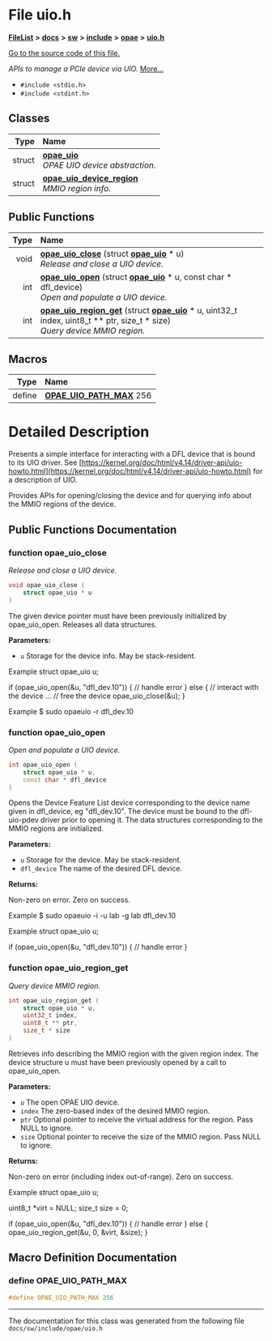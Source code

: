 
# File uio.h



[**FileList**](files.md) **>** [**docs**](dir_49e56c817e5e54854c35e136979f97ca.md) **>** [**sw**](dir_55721a669a8e0900d975c02921addb49.md) **>** [**include**](dir_97b4588afba69bf89bbe554642ac6431.md) **>** [**opae**](dir_ade97cd9199f278c0723672dd8647ba4.md) **>** [**uio.h**](uio_8h.md)

[Go to the source code of this file.](uio_8h_source.md)

_APIs to manage a PCIe device via UIO._ [More...](#detailed-description)

* `#include <stdio.h>`
* `#include <stdint.h>`










## Classes

| Type | Name |
| ---: | :--- |
| struct | [**opae\_uio**](structopae__uio.md) <br>_OPAE UIO device abstraction._  |
| struct | [**opae\_uio\_device\_region**](structopae__uio__device__region.md) <br>_MMIO region info._  |





## Public Functions

| Type | Name |
| ---: | :--- |
|  void | [**opae\_uio\_close**](#function-opae_uio_close) (struct [**opae\_uio**](structopae__uio.md) \* u) <br>_Release and close a UIO device._  |
|  int | [**opae\_uio\_open**](#function-opae_uio_open) (struct [**opae\_uio**](structopae__uio.md) \* u, const char \* dfl\_device) <br>_Open and populate a UIO device._  |
|  int | [**opae\_uio\_region\_get**](#function-opae_uio_region_get) (struct [**opae\_uio**](structopae__uio.md) \* u, uint32\_t index, uint8\_t \*\* ptr, size\_t \* size) <br>_Query device MMIO region._  |







## Macros

| Type | Name |
| ---: | :--- |
| define  | [**OPAE\_UIO\_PATH\_MAX**](uio_8h.md#define-opae_uio_path_max)  256<br> |

# Detailed Description


Presents a simple interface for interacting with a DFL device that is bound to its UIO driver. See [https://kernel.org/doc/html/v4.14/driver-api/uio-howto.html](https://kernel.org/doc/html/v4.14/driver-api/uio-howto.html) for a description of UIO.


Provides APIs for opening/closing the device and for querying info about the MMIO regions of the device. 


    
## Public Functions Documentation


### function opae\_uio\_close 

_Release and close a UIO device._ 
```C++
void opae_uio_close (
    struct opae_uio * u
) 
```



The given device pointer must have been previously initialized by opae\_uio\_open. Releases all data structures.




**Parameters:**


* `u` Storage for the device info. May be stack-resident.

Example 
struct opae_uio u;

if (opae_uio_open(&u, "dfl_dev.10")) {
  // handle error
} else {
  // interact with the device
  ...
  // free the device
  opae_uio_close(&u);
}



Example 
$ sudo opaeuio -r dfl_dev.10
 


        

### function opae\_uio\_open 

_Open and populate a UIO device._ 
```C++
int opae_uio_open (
    struct opae_uio * u,
    const char * dfl_device
) 
```



Opens the Device Feature List device corresponding to the device name given in dfl\_device, eg "dfl\_dev.10". The device must be bound to the dfl-uio-pdev driver prior to opening it. The data structures corresponding to the MMIO regions are initialized.




**Parameters:**


* `u` Storage for the device. May be stack-resident. 
* `dfl_device` The name of the desired DFL device. 



**Returns:**

Non-zero on error. Zero on success.


Example 
$ sudo opaeuio -i -u lab -g lab dfl_dev.10



Example 
struct opae_uio u;

if (opae_uio_open(&u, "dfl_dev.10")) {
  // handle error
}
 


        

### function opae\_uio\_region\_get 

_Query device MMIO region._ 
```C++
int opae_uio_region_get (
    struct opae_uio * u,
    uint32_t index,
    uint8_t ** ptr,
    size_t * size
) 
```



Retrieves info describing the MMIO region with the given region index. The device structure u must have been previously opened by a call to opae\_uio\_open.




**Parameters:**


* `u` The open OPAE UIO device. 
* `index` The zero-based index of the desired MMIO region. 
* `ptr` Optional pointer to receive the virtual address for the region. Pass NULL to ignore. 
* `size` Optional pointer to receive the size of the MMIO region. Pass NULL to ignore. 



**Returns:**

Non-zero on error (including index out-of-range). Zero on success.


Example 
struct opae_uio u;

uint8_t *virt = NULL;
size_t size = 0;

if (opae_uio_open(&u, "dfl_dev.10")) {
  // handle error
} else {
  opae_uio_region_get(&u, 0, &virt, &size);
}
 


        
## Macro Definition Documentation



### define OPAE\_UIO\_PATH\_MAX 

```C++
#define OPAE_UIO_PATH_MAX 256
```




------------------------------
The documentation for this class was generated from the following file `docs/sw/include/opae/uio.h`
